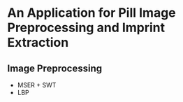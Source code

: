 # An Application for Pill Image Preprocessing and Imprint Extraction

## Image Preprocessing
* MSER + SWT
* LBP
